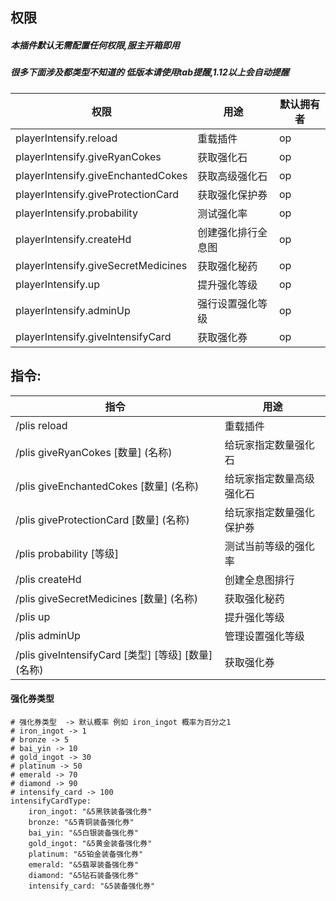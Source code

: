 ## 权限

##### 本插件默认无需配置任何权限,服主开箱即用

##### 很多下面涉及都类型不知道的 低版本请使用tab提醒,1.12以上会自动提醒

| 权限                                  | 用途         | 默认拥有者         |
|-------------------------------------|------------|---------------|
| playerIntensify.reload              | 重载插件       | op            |
| playerIntensify.giveRyanCokes       | 获取强化石      | op            |
| playerIntensify.giveEnchantedCokes  | 获取高级强化石    | op            |
| playerIntensify.giveProtectionCard  | 获取强化保护券    | op            |
| playerIntensify.probability         | 测试强化率      | op            |
| playerIntensify.createHd            | 创建强化排行全息图  | op            |
| playerIntensify.giveSecretMedicines | 获取强化秘药     | op            |
| playerIntensify.up                  | 提升强化等级     | op            |
| playerIntensify.adminUp             | 强行设置强化等级   | op            |
| playerIntensify.giveIntensifyCard   | 获取强化券      | op            |

## 指令:

| 指令                                          | 用途           |
|---------------------------------------------|--------------|
| /plis reload                                | 重载插件         |
| /plis giveRyanCokes [数量] (名称)               | 给玩家指定数量强化石   |
| /plis giveEnchantedCokes [数量] (名称)          | 给玩家指定数量高级强化石 |
| /plis giveProtectionCard [数量] (名称)          | 给玩家指定数量强化保护券 |
| /plis probability  [等级]                     | 测试当前等级的强化率   |
| /plis createHd                              | 创建全息图排行      |
| /plis giveSecretMedicines [数量] (名称)         | 获取强化秘药       |
| /plis up                                    | 提升强化等级       |
| /plis adminUp                               | 管理设置强化等级     |
| /plis giveIntensifyCard [类型] [等级] [数量] (名称) | 获取强化券        |

#### 强化券类型

```
# 强化券类型  -> 默认概率 例如 iron_ingot 概率为百分之1
# iron_ingot -> 1
# bronze -> 5
# bai_yin -> 10
# gold_ingot -> 30
# platinum -> 50
# emerald -> 70
# diamond -> 90
# intensify_card -> 100
intensifyCardType:
    iron_ingot: "&5黑铁装备强化券"
    bronze: "&5青铜装备强化券"
    bai_yin: "&5白银装备强化券"
    gold_ingot: "&5黄金装备强化券"
    platinum: "&5铂金装备强化券"
    emerald: "&5翡翠装备强化券"
    diamond: "&5钻石装备强化券"
    intensify_card: "&5装备强化券"
```